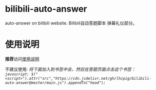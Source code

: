 # bilibili-auto-answer
auto-answer on bilibili website.
Bilibili自动答题脚本 弹幕礼仪部分。

# 使用说明
**推荐**访问[使用说明](https://www.lhcpig.xyz/static/b.html)

不建议使用:
*将下面加入到书签中去，然后在答题页面点击这个书签：*
*`javascript: $("<script>").attr("src","https://cdn.jsdelivr.net/gh/lhcpig/bilibili-auto-answer@master/main.js").appendTo("head");`*

